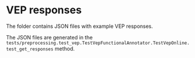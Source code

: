 # VEP responses

The folder contains JSON files with example VEP responses.

The JSON files are generated in the
`tests/preprocessing.test_vep.TestVepFunctionalAnnotator.TestVepOnline.test_get_responses` method.

